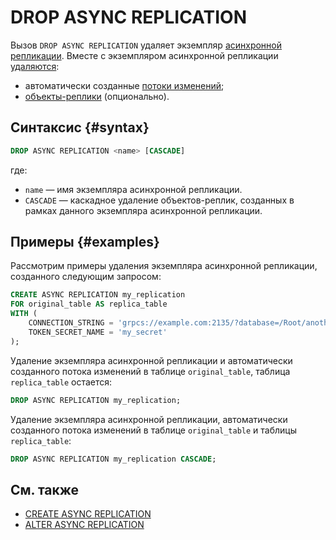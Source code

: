 # DROP ASYNC REPLICATION

Вызов `DROP ASYNC REPLICATION` удаляет экземпляр [асинхронной репликации](../../../concepts/async-replication.md). Вместе с экземпляром асинхронной репликации [удаляются](../../../concepts/async-replication.md#drop):
* автоматически созданные [потоки изменений](../../../concepts/glossary.md#changefeed);
* [объекты-реплики](../../../concepts/glossary.md#replica-object) (опционально).

## Синтаксис {#syntax}

```sql
DROP ASYNC REPLICATION <name> [CASCADE]
```

где:
* `name` — имя экземпляра асинхронной репликации.
* `CASCADE` — каскадное удаление объектов-реплик, созданных в рамках данного экземпляра асинхронной репликации.

## Примеры {#examples}

Рассмотрим примеры удаления экземпляра асинхронной репликации, созданного следующим запросом:

```sql
CREATE ASYNC REPLICATION my_replication
FOR original_table AS replica_table
WITH (
    CONNECTION_STRING = 'grpcs://example.com:2135/?database=/Root/another_database',
    TOKEN_SECRET_NAME = 'my_secret'
);
```

Удаление экземпляра асинхронной репликации и автоматически созданного потока изменений в таблице `original_table`, таблица `replica_table` остается:

```sql
DROP ASYNC REPLICATION my_replication;
```

Удаление экземпляра асинхронной репликации, автоматически созданного потока изменений в таблице `original_table` и таблицы `replica_table`:

```sql
DROP ASYNC REPLICATION my_replication CASCADE;
```

## См. также

* [CREATE ASYNC REPLICATION](create-async-replication.md)
* [ALTER ASYNC REPLICATION](alter-async-replication.md)
